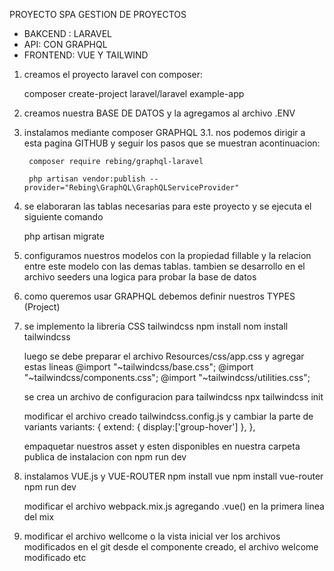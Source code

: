PROYECTO SPA GESTION DE PROYECTOS

- BAKCEND : LARAVEL
- API: CON GRAPHQL
- FRONTEND:  VUE Y TAILWIND


1. creamos el proyecto laravel con composer:

    composer create-project laravel/laravel example-app

2. creamos nuestra BASE DE DATOS y la agregamos al archivo .ENV

3. instalamos mediante composer GRAPHQL
    3.1. nos podemos dirigir a esta pagina GITHUB y seguir los pasos que se muestran acontinuacion:
        
        composer require rebing/graphql-laravel

        php artisan vendor:publish --provider="Rebing\GraphQL\GraphQLServiceProvider"

4. se elaboraran las tablas necesarias para este proyecto y se ejecuta el siguiente comando

    php artisan migrate

5. configuramos nuestros modelos con la propiedad fillable y la relacion entre este modelo con las demas tablas.
    tambien se desarrollo en el archivo seeders una logica para probar la base de datos
    
6. como queremos usar GRAPHQL debemos definir nuestros TYPES (Project)

7. se implemento la libreria CSS tailwindcss
    npm install 
    nom install tailwindcss

    luego se debe preparar el archivo Resources/css/app.css   y agregar estas lineas
        @import "~tailwindcss/base.css";
        @import "~tailwindcss/components.css";
        @import "~tailwindcss/utilities.css";
    
    se crea un archivo de configuracion para tailwindcss
        npx tailwindcss init
    
    modificar el archivo creado tailwindcss.config.js y cambiar la parte de variants
        variants: {
            extend: {
            display:['group-hover']
            },
        },

    empaquetar nuestros asset y esten disponibles en nuestra carpeta publica de instalacion con 
        npm run dev

8. instalamos VUE.js  y VUE-ROUTER
    npm install vue
    npm install vue-router
    npm run dev

    modificar el archivo webpack.mix.js agregando .vue() en la primera linea del mix

9. modificar el archivo wellcome o la vista inicial
    ver los archivos modificados en el git desde el componente creado, el archivo welcome modificado etc


